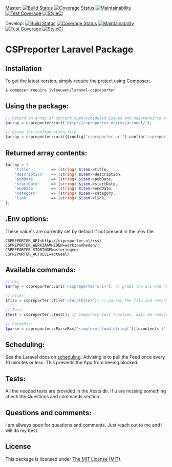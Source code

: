 Master:
[![Build Status](https://travis-ci.org/jvleeuwen/laravel-cspreporter.svg?branch=master)](https://travis-ci.org/jvleeuwen/laravel-cspreporter)
[![Coverage Status](https://coveralls.io/repos/github/jvleeuwen/laravel-cspreporter/badge.svg?branch=master)](https://coveralls.io/github/jvleeuwen/laravel-cspreporter?branch=master&service=github)
[![Maintainability](https://api.codeclimate.com/v1/badges/7e8802ad60fcb229055d/maintainability)](https://codeclimate.com/github/jvleeuwen/laravel-cspreporter/maintainability)
[![Test Coverage](https://api.codeclimate.com/v1/badges/7e8802ad60fcb229055d/test_coverage)](https://codeclimate.com/github/jvleeuwen/laravel-cspreporter/test_coverage)
[![StyleCI](https://styleci.io/repos/110119154/shield?branch=master)](https://styleci.io/repos/110119154)


Develop:
[![Build Status](https://travis-ci.org/jvleeuwen/laravel-cspreporter.svg?branch=develop)](https://travis-ci.org/jvleeuwen/laravel-cspreporter)
[![Coverage Status](https://coveralls.io/repos/github/jvleeuwen/laravel-cspreporter/badge.svg?branch=develop)](https://coveralls.io/github/jvleeuwen/laravel-cspreporter?branch=develop&service=github)
[![Maintainability](https://api.codeclimate.com/v1/badges/7e8802ad60fcb229055d/maintainability)](https://codeclimate.com/github/jvleeuwen/laravel-cspreporter/maintainability)
[![Test Coverage](https://api.codeclimate.com/v1/badges/7e8802ad60fcb229055d/test_coverage)](https://codeclimate.com/github/jvleeuwen/laravel-cspreporter/test_coverage)
[![StyleCI](https://styleci.io/repos/110119154/shield?branch=develop)](https://styleci.io/repos/110119154)

# CSPreporter Laravel Package

## Installation

To get the latest version, simply require the project using [Composer](https://getcomposer.org):

```bash
$ composer require jvleeuwen/laravel-cspreporter
```

## Using the package:
```php
// Return an array of current open/scheduled issues and maintenaince windows.
$array = cspreporter::uri('http://cspreporter.nl/rss/actueel/');

// Using the configuration file.
$array = cspreporter::uri({{config('cspreporter.uri').config('cspreporter.actueel)}});
```

## Returned array contents:
```php
$array = [
    'title' 		=> (string) $item->title,
    'description'	=> (string) $item->description,
    'pubDate'		=> (string) $item->pubDate,
    'startDate'		=> (string) $item->startDate,
    'endDate'		=> (string) $item->endDate,
    'category'		=> (string) $item->category,
    'link'			=> (string) $item->link,
];
```

## .Env options:
These value's are currently set by default if not present in the .env file:
```
CSPREPORTER_URI=http://cspreporter.nl/rss/
CSPREPORTER_WERKZAAMHEDEN=werkzaamheden/
CSPREPORTER_STORINGEN=storingen/
CSPREPORTER_ACTUEEL=actueel/
```

## Available commands:
```php
// Uri:
$array = cspreporter::uri('<cspreporter uri>'); // grabs the uri and returns the xml as an array;

// File:
$file = cspreporter::file('<localFile>'); // parses the file and returns the xml as an array;

// Test:
$test = cspreporter::test(); // Temporary test function, will be removed later on.

// ParseRss:
$parse = cspreporter::ParseRss('simplexml_load_string('filecontents')'); // implements the simplexml_load_string, parses the xml and returns an array;
```

## Scheduling:
See the Laravel docs on [scheduling](https://laravel.com/docs/master/scheduling).
Advising is to pull the Feed once every 10 minutes or less.
This prevents the App from beeing blocked.

## Tests:
All the needed tests are provided in the /tests dir.
If u are missing something check the Questions and commands section.

## Questions and comments:
I am allways open for questions and comments. Just reach out to me and i will do my best.

## License
This package is licensed under [The MIT License (MIT)](LICENSE).

